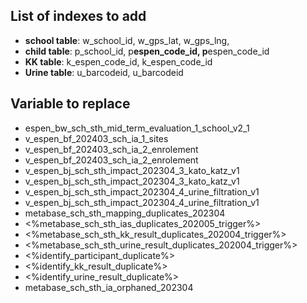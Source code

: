 ## List of indexes to add

- **school table**: w_school_id, w_gps_lat, w_gps_lng,
- **child table**: p_school_id, p**espen_code_id, p**espen_code_id
- **KK table**: k_espen_code_id, k_espen_code_id
- **Urine table**: u_barcodeid, u_barcodeid

## Variable to replace

- espen_bw_sch_sth_mid_term_evaluation_1_school_v2_1
- v_espen_bf_202403_sch_ia_1_sites
- v_espen_bf_202403_sch_ia_2_enrolement
- v_espen_bf_202403_sch_ia_2_enrolement
- v_espen_bj_sch_sth_impact_202304_3_kato_katz_v1
- v_espen_bj_sch_sth_impact_202304_3_kato_katz_v1
- v_espen_bj_sch_sth_impact_202304_4_urine_filtration_v1
- v_espen_bj_sch_sth_impact_202304_4_urine_filtration_v1
- metabase_sch_sth_mapping_duplicates_202304
- <%metabase_sch_sth_ias_duplicates_202005_trigger%>
- <%metabase_sch_sth_kk_result_duplicates_202004_trigger%>
- <%metabase_sch_sth_urine_result_duplicates_202004_trigger%>
- <%identify_participant_duplicate%>
- <%identify_kk_result_duplicate%>
- <%identify_urine_result_duplicate%>
- metabase_sch_sth_ia_orphaned_202304
